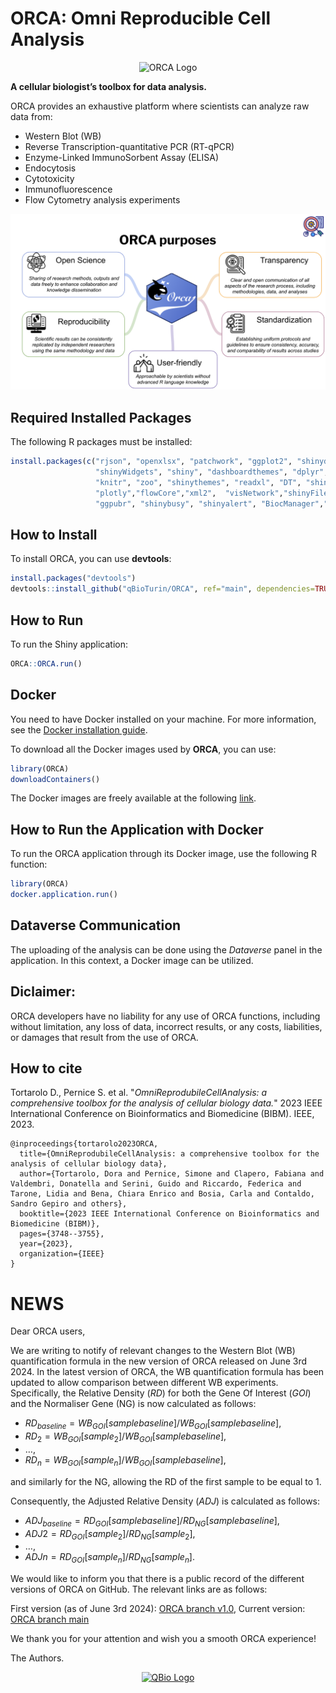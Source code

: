 # ORCA: Omni Reproducible Cell Analysis

<p align="center">
  <img src="./inst/Shiny/www/ORCAlogo.png" alt="ORCA Logo" width="200">
</p>

**A cellular biologist’s toolbox for data analysis.**

ORCA provides an exhaustive platform where scientists can analyze raw data from:

- Western Blot (WB)
- Reverse Transcription-quantitative PCR (RT-qPCR)
- Enzyme-Linked ImmunoSorbent Assay (ELISA)
- Endocytosis
- Cytotoxicity
- Immunofluorescence
- Flow Cytometry analysis experiments

<p align="center">
    <img src="./inst/Shiny/www/ORCAgoals.png" alt="ORCA goals" width="800">
</p>

## Required Installed Packages

The following R packages must be installed:

```r
install.packages(c("rjson", "openxlsx", "patchwork", "ggplot2", "shinydashboard", 
                   "shinyWidgets", "shiny", "dashboardthemes", "dplyr", "OpenImageR", 
                   "knitr", "zoo", "shinythemes", "readxl", "DT", "shinyjs","randomcoloR",
                   "plotly","flowCore","xml2",  "visNetwork","shinyFiles", "ggraph", "tidyverse",
                   "ggpubr", "shinybusy", "shinyalert", "BiocManager","colourpicker"))
```

## How to Install

To install ORCA, you can use **devtools**:

```r
install.packages("devtools")
devtools::install_github("qBioTurin/ORCA", ref="main", dependencies=TRUE)
```

## How to Run

To run the Shiny application:

```r
ORCA::ORCA.run()
```

## Docker

You need to have Docker installed on your machine. For more information, see the [Docker installation guide](https://docs.docker.com/engine/installation/).

To download all the Docker images used by **ORCA**, you can use:

```r
library(ORCA)
downloadContainers()
```

The Docker images are freely available at the following [link](https://hub.docker.com/r/qbioturin/).

## How to Run the Application with Docker

To run the ORCA application through its Docker image, use the following R function:

```r
library(ORCA)
docker.application.run()
```

## Dataverse Communication

The uploading of the analysis can be done using the *Dataverse* panel in the application. In this context, a Docker image can be utilized.


## Diclaimer:
ORCA developers have no liability for any use of ORCA functions, including without limitation, any loss of data, incorrect results, or any costs, liabilities, or damages that result from the use of ORCA. 

## How to cite

Tortarolo D., Pernice S. et al. "*OmniReprodubileCellAnalysis: a comprehensive toolbox for the analysis of cellular biology data.*" 2023 IEEE International Conference on Bioinformatics and Biomedicine (BIBM). IEEE, 2023.

```
@inproceedings{tortarolo2023ORCA,
  title={OmniReprodubileCellAnalysis: a comprehensive toolbox for the analysis of cellular biology data},
  author={Tortarolo, Dora and Pernice, Simone and Clapero, Fabiana and Valdembri, Donatella and Serini, Guido and Riccardo, Federica and Tarone, Lidia and Bena, Chiara Enrico and Bosia, Carla and Contaldo, Sandro Gepiro and others},
  booktitle={2023 IEEE International Conference on Bioinformatics and Biomedicine (BIBM)},
  pages={3748--3755},
  year={2023},
  organization={IEEE}
}

```

# NEWS

Dear ORCA users,

We are writing to notify of relevant changes to the Western Blot (WB) quantification formula in the new version of ORCA released on June 3rd 2024. 
In the latest version of ORCA, the WB quantification formula has been updated to allow comparison between different WB experiments. Specifically,  the Relative Density (*RD*) for both the Gene Of Interest (*GOI*) and the Normaliser Gene (NG) is now calculated as follows: 

 - $RD_{baseline} = WB_{GOI}[samplebaseline] / WB_{GOI}[samplebaseline]$, 
 - $RD_2 =WB_{GOI}[sample_2] / WB_{GOI}[samplebaseline]$, 
 -  …,
 - $RD_n = WB_{GOI}[sample_n] / WB_{GOI}[samplebaseline]$, 

 and similarly for the NG, allowing the RD of the first sample to be equal to 1. 

Consequently, the Adjusted Relative Density (*ADJ*) is calculated as follows: 

 - $ADJ_{baseline} = RD_{GOI}[samplebaseline] / RD_{NG}[samplebaseline]$,
 - $ADJ2 = RD_{GOI}[sample_2] / RD_{NG}[sample_2]$,
 - $…$, 
 - $ADJn = RD_{GOI}[sample_n] / RD_{NG}[sample_n]$.

We would like to inform you that there is a public record of the different versions of ORCA on GitHub. The relevant links are as follows:

  First version (as of June 3rd 2024): [ORCA branch v1.0](https://github.com/qBioTurin/ORCA/tree/v1.0),
  Current version: [ORCA branch main](https://github.com/qBioTurin/ORCA)

We thank you for your attention and wish you a smooth ORCA experience!

The Authors.

<p align="center">
  <a href="https://qbio.di.unito.it/">
    <img src="./inst/Shiny/www/Logo_QBio.png" alt="QBio Logo" width="200">
  </a>
</p>
